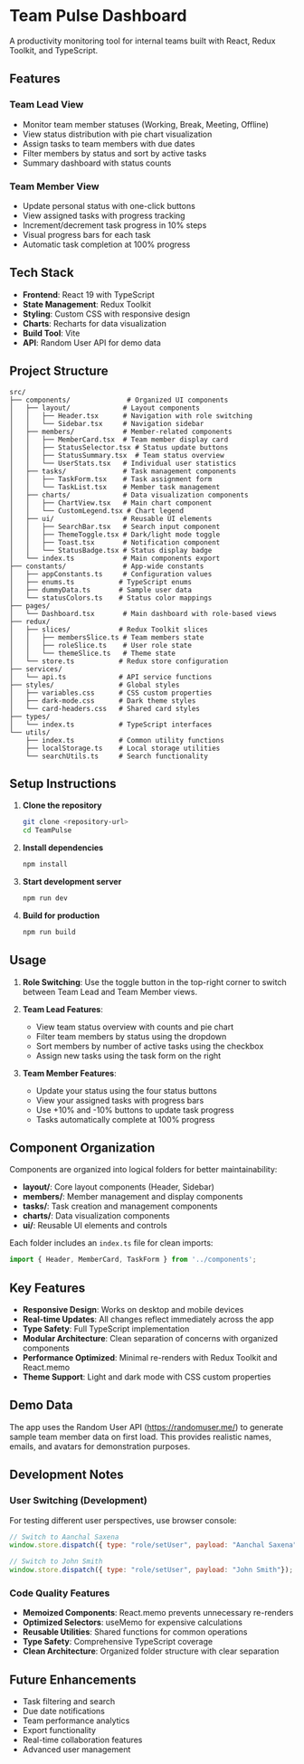 # Team Pulse Dashboard

A productivity monitoring tool for internal teams built with React, Redux Toolkit, and TypeScript.

## Features

### Team Lead View
- Monitor team member statuses (Working, Break, Meeting, Offline)
- View status distribution with pie chart visualization
- Assign tasks to team members with due dates
- Filter members by status and sort by active tasks
- Summary dashboard with status counts

### Team Member View
- Update personal status with one-click buttons
- View assigned tasks with progress tracking
- Increment/decrement task progress in 10% steps
- Visual progress bars for each task
- Automatic task completion at 100% progress

## Tech Stack

- **Frontend**: React 19 with TypeScript
- **State Management**: Redux Toolkit
- **Styling**: Custom CSS with responsive design
- **Charts**: Recharts for data visualization
- **Build Tool**: Vite
- **API**: Random User API for demo data

## Project Structure

```
src/
├── components/              # Organized UI components
│   ├── layout/             # Layout components
│   │   ├── Header.tsx      # Navigation with role switching
│   │   └── Sidebar.tsx     # Navigation sidebar
│   ├── members/            # Member-related components
│   │   ├── MemberCard.tsx  # Team member display card
│   │   ├── StatusSelector.tsx # Status update buttons
│   │   ├── StatusSummary.tsx  # Team status overview
│   │   └── UserStats.tsx   # Individual user statistics
│   ├── tasks/              # Task management components
│   │   ├── TaskForm.tsx    # Task assignment form
│   │   └── TaskList.tsx    # Member task management
│   ├── charts/             # Data visualization components
│   │   ├── ChartView.tsx   # Main chart component
│   │   └── CustomLegend.tsx # Chart legend
│   ├── ui/                 # Reusable UI elements
│   │   ├── SearchBar.tsx   # Search input component
│   │   ├── ThemeToggle.tsx # Dark/light mode toggle
│   │   ├── Toast.tsx       # Notification component
│   │   └── StatusBadge.tsx # Status display badge
│   └── index.ts            # Main components export
├── constants/              # App-wide constants
│   ├── appConstants.ts     # Configuration values
│   ├── enums.ts           # TypeScript enums
│   ├── dummyData.ts       # Sample user data
│   └── statusColors.ts    # Status color mappings
├── pages/
│   └── Dashboard.tsx       # Main dashboard with role-based views
├── redux/
│   ├── slices/            # Redux Toolkit slices
│   │   ├── membersSlice.ts # Team members state
│   │   ├── roleSlice.ts    # User role state
│   │   └── themeSlice.ts   # Theme state
│   └── store.ts           # Redux store configuration
├── services/
│   └── api.ts             # API service functions
├── styles/                # Global styles
│   ├── variables.css      # CSS custom properties
│   ├── dark-mode.css      # Dark theme styles
│   └── card-headers.css   # Shared card styles
├── types/
│   └── index.ts           # TypeScript interfaces
└── utils/
    ├── index.ts           # Common utility functions
    ├── localStorage.ts    # Local storage utilities
    └── searchUtils.ts     # Search functionality
```

## Setup Instructions

1. **Clone the repository**
   ```bash
   git clone <repository-url>
   cd TeamPulse
   ```

2. **Install dependencies**
   ```bash
   npm install
   ```

3. **Start development server**
   ```bash
   npm run dev
   ```

4. **Build for production**
   ```bash
   npm run build
   ```

## Usage

1. **Role Switching**: Use the toggle button in the top-right corner to switch between Team Lead and Team Member views.

2. **Team Lead Features**:
   - View team status overview with counts and pie chart
   - Filter team members by status using the dropdown
   - Sort members by number of active tasks using the checkbox
   - Assign new tasks using the task form on the right

3. **Team Member Features**:
   - Update your status using the four status buttons
   - View your assigned tasks with progress bars
   - Use +10% and -10% buttons to update task progress
   - Tasks automatically complete at 100% progress

## Component Organization

Components are organized into logical folders for better maintainability:

- **layout/**: Core layout components (Header, Sidebar)
- **members/**: Member management and display components
- **tasks/**: Task creation and management components  
- **charts/**: Data visualization components
- **ui/**: Reusable UI elements and controls

Each folder includes an `index.ts` file for clean imports:
```typescript
import { Header, MemberCard, TaskForm } from '../components';
```

## Key Features

- **Responsive Design**: Works on desktop and mobile devices
- **Real-time Updates**: All changes reflect immediately across the app
- **Type Safety**: Full TypeScript implementation
- **Modular Architecture**: Clean separation of concerns with organized components
- **Performance Optimized**: Minimal re-renders with Redux Toolkit and React.memo
- **Theme Support**: Light and dark mode with CSS custom properties

## Demo Data

The app uses the Random User API (https://randomuser.me/) to generate sample team member data on first load. This provides realistic names, emails, and avatars for demonstration purposes.

## Development Notes

### User Switching (Development)
For testing different user perspectives, use browser console:
```javascript
// Switch to Aanchal Saxena
window.store.dispatch({ type: "role/setUser", payload: "Aanchal Saxena"});

// Switch to John Smith  
window.store.dispatch({ type: "role/setUser", payload: "John Smith"});
```

### Code Quality Features
- **Memoized Components**: React.memo prevents unnecessary re-renders
- **Optimized Selectors**: useMemo for expensive calculations
- **Reusable Utilities**: Shared functions for common operations
- **Type Safety**: Comprehensive TypeScript coverage
- **Clean Architecture**: Organized folder structure with clear separation

## Future Enhancements

- Task filtering and search
- Due date notifications
- Team performance analytics
- Export functionality
- Real-time collaboration features
- Advanced user management